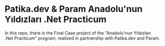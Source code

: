 # Patika.dev & Param Anadolu'nun Yıldızları .Net Practicum

In this repo, there is the Final Case project of the "Anadolu'nun Yıldızları .Net Practicum" program, realized in partnership with Patika.dev and Param.
